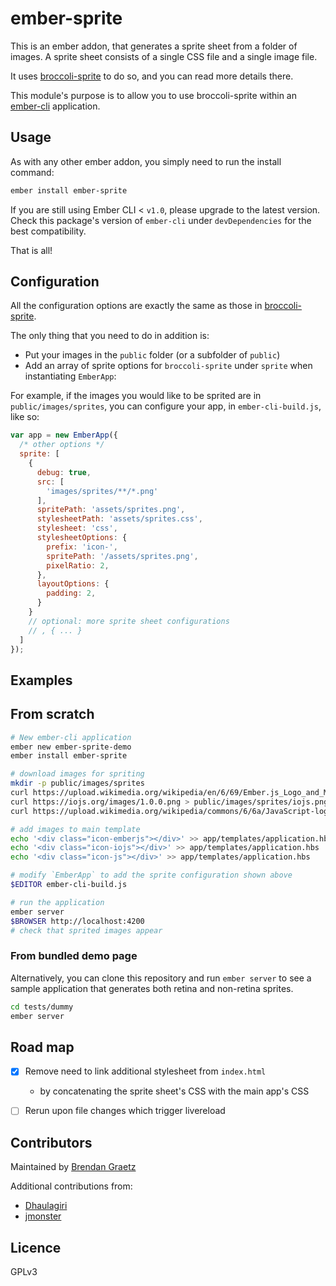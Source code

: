 # ember-sprite

This is an ember addon, that generates a sprite sheet from a folder of images.
A sprite sheet consists of a single CSS file and a single image file.

It uses [broccoli-sprite](https://github.com/bguiz/broccoli-sprite) to do so,
and you can read more details there.

This module's purpose is to allow you to use broccoli-sprite within an
[ember-cli](http://www.ember-cli.com/) application.

## Usage

As with any other ember addon, you simply need to run the install command:

```sh
ember install ember-sprite
```

If you are still using Ember CLI < `v1.0`,
please upgrade to the latest version.
Check this package's version of `ember-cli` under `devDependencies`
for the best compatibility.

That is all!

## Configuration

All the configuration options are exactly the same as those in
[broccoli-sprite](https://github.com/bguiz/broccoli-sprite).

The only thing that you need to do in addition is:

- Put your images in the `public` folder (or a subfolder of `public`)
- Add an array of sprite options for `broccoli-sprite` under `sprite` when instantiating `EmberApp`:

For example, if the images you would like to be sprited are in `public/images/sprites`,
you can configure your app, in `ember-cli-build.js`, like so:

```javascript
var app = new EmberApp({
  /* other options */
  sprite: [
    {
      debug: true,
      src: [
        'images/sprites/**/*.png'
      ],
      spritePath: 'assets/sprites.png',
      stylesheetPath: 'assets/sprites.css',
      stylesheet: 'css',
      stylesheetOptions: {
        prefix: 'icon-',
        spritePath: '/assets/sprites.png',
        pixelRatio: 2,
      },
      layoutOptions: {
        padding: 2,
      }
    }
    // optional: more sprite sheet configurations
    // , { ... }
  ]
});
```

## Examples

## From scratch

```bash
# New ember-cli application
ember new ember-sprite-demo
ember install ember-sprite

# download images for spriting
mkdir -p public/images/sprites
curl https://upload.wikimedia.org/wikipedia/en/6/69/Ember.js_Logo_and_Mascot.png > public/images/sprites/emberjs.png
curl https://iojs.org/images/1.0.0.png > public/images/sprites/iojs.png
curl https://upload.wikimedia.org/wikipedia/commons/6/6a/JavaScript-logo.png > public/images/sprites/js.png

# add images to main template
echo '<div class="icon-emberjs"></div>' >> app/templates/application.hbs
echo '<div class="icon-iojs"></div>' >> app/templates/application.hbs
echo '<div class="icon-js"></div>' >> app/templates/application.hbs

# modify `EmberApp` to add the sprite configuration shown above
$EDITOR ember-cli-build.js

# run the application
ember server
$BROWSER http://localhost:4200
# check that sprited images appear
```

### From bundled demo page

Alternatively, you can clone this repository and run `ember server` to see a
sample application that generates both retina and non-retina sprites.

```bash
cd tests/dummy
ember server
```

## Road map

- [x] Remove need to link additional stylesheet from `index.html`
  - by concatenating the sprite sheet's CSS with the main app's CSS
- [ ] Rerun upon file changes which trigger livereload


## Contributors

Maintained by [Brendan Graetz](http://github.com/bguiz)

Additional contributions from:

- [Dhaulagiri](https://github.com/Dhaulagiri)
- [jmonster](https://github.com/jmonster)

## Licence

GPLv3
